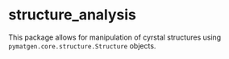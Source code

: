 # structure_analysis

This package allows for manipulation of cyrstal structures using `pymatgen.core.structure.Structure` objects. 

